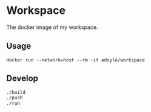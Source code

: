 # Workspace

The docker image of my workspace.

## Usage

`docker run --network=host --rm -it adoyle/workspace`

## Develop

```sh
./build
./push
./run
```
